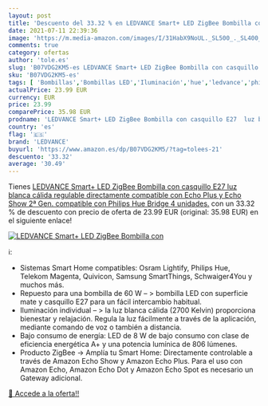 ```yaml
---
layout: post
title: 'Descuento del 33.32 % en LEDVANCE Smart+ LED ZigBee Bombilla con '
date: 2021-07-11 22:39:36
image: 'https://m.media-amazon.com/images/I/31HabX9NoUL._SL500_._SL400_.jpg'
comments: true
category: ofertas
author: 'tole.es'
slug: 'B07VDG2KM5-es LEDVANCE Smart+ LED ZigBee Bombilla con casquillo E27 luz...'
sku: 'B07VDG2KM5-es'
tags: [ 'Bombillas','Bombillas LED','Iluminación','hue','ledvance','philips', ]
actualPrice: 23.99 EUR
currency: EUR
price: 23.99
comparePrice: 35.98 EUR
prodname: 'LEDVANCE Smart+ LED ZigBee Bombilla con casquillo E27  luz blanca cálida  regulable  directamente compatible con Echo Plus y Echo Show  2ª Gen.   compatible con Philips Hue Bridge  4 unidades.'
country: 'es'
flag: '🇪🇸'
brand: 'LEDVANCE'
buyurl: 'https://www.amazon.es/dp/B07VDG2KM5/?tag=tolees-21'
descuento: '33.32'
average: '30.49'
---
```


Tienes [LEDVANCE Smart+ LED ZigBee Bombilla con casquillo E27  luz blanca cálida  regulable  directamente compatible con Echo Plus y Echo Show  2ª Gen.   compatible con Philips Hue Bridge  4 unidades.](https://www.amazon.es/dp/B07VDG2KM5/?tag=tolees-21) con un 33.32 % de descuento con precio de oferta de 23.99 EUR (original: 35.98 EUR) en el siguiente enlace!

[![LEDVANCE Smart+ LED ZigBee Bombilla con ](https://m.media-amazon.com/images/I/31HabX9NoUL._SL500_._SL400_.jpg)](https://www.amazon.es/dp/B07VDG2KM5/?tag=tolees-21)

ℹ️:

- Sistemas Smart Home compatibles: Osram Lightify, Philips Hue, Telekom Magenta, Quivicon, Samsung SmartThings, Schwaiger4You y muchos más.
- Repuesto para una bombilla de 60 W – > bombilla LED con superficie mate y casquillo E27 para un fácil intercambio habitual.
- Iluminación individual – > la luz blanca cálida (2700 Kelvin) proporciona bienestar y relajación. Regula la luz fácilmente a través de la aplicación, mediante comando de voz o también a distancia.
- Bajo consumo de energía: LED de 8 W de bajo consumo con clase de eficiencia energética A+ y una potencia lumínica de 806 lúmenes.
- Producto ZigBee -> Amplía tu Smart Home: Directamente controlable a través de Amazon Echo Show y Amazon Echo Plus. Para el uso con Amazon Echo, Amazon Echo Dot y Amazon Echo Spot es necesario un Gateway adicional.

[🛒 Accede a la oferta!!](https://www.amazon.es/dp/B07VDG2KM5/?tag=tolees-21)
